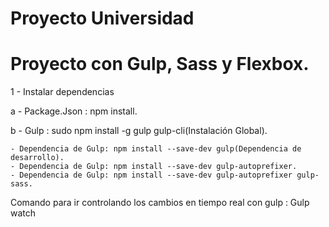 # Proyecto Universidad

# Proyecto con Gulp, Sass y Flexbox.

1 - Instalar dependencias

a - Package.Json : npm install.

b - Gulp : sudo npm install -g gulp gulp-cli(Instalación Global).

    - Dependencia de Gulp: npm install --save-dev gulp(Dependencia de desarrollo). 
    - Dependencia de Gulp: npm install --save-dev gulp-autoprefixer.
    - Dependencia de Gulp: npm install --save-dev gulp-autoprefixer gulp-sass.
    
Comando para ir controlando los cambios en tiempo real con gulp : Gulp watch
    
    

